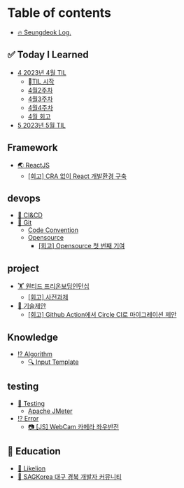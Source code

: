 # Table of contents

* [🔥 Seungdeok Log.](README.md)

## ✅ Today I Learned <a href="#til" id="til"></a>

* [4 2023년 4월 TIL](til/2023-4-til/README.md)
  * [TIL 시작](til/2023-4-til/til.md)
  * [4월2주차](til/2023-4-til/4-2.md)
  * [4월3주차](til/2023-4-til/4-3.md)
  * [4월4주차](til/2023-4-til/4-4.md)
  * [4월 회고](til/2023-4-til/4.md)
* [5 2023년 5월 TIL](til/2023-5-til.md)

## Framework

* [🌏 ReactJS](framework/reactjs/README.md)
  * [\[회고\] CRA 없이 React 개발환경 구축](framework/reactjs/react-without-cra.md)

## devops

* [🧪 CI\&CD](devops/ci-and-cd.md)
* [💬 Git](skill/devops/git/README.md)
  * [Code Convention](skill/devops/git/code-convention.md)
  * [Opensource](devops/git/opensource/README.md)
    * [\[회고\] Opensource 첫 번째 기여](devops/git/opensource/first-commit.md)

## project

* [🏋 원티드 프리온보딩인턴십](project/wanted-internship/README.md)
  * [\[회고\] 사전과제](project/wanted-internship/section-task.md)
* [📄 기술제안](project/tech-proposal/README.md)
  * [\[회고\] Github Action에서 Circle CI로 마이그레이션 제안](skill/devops/challenge/github-action-circle-ci.md)

## Knowledge

* [⁉ Algorithm](knowledge/algorithm/README.md)
  * [🔍 Input Template](knowledge/algorithm/input-template.md)

## testing

* [🧪 Testing](testing/testing/README.md)
  * [Apache JMeter](testing/testing/apache-jmeter.md)
* [⁉ Error](testing/error.md)
  * [📷 \[JS\] WebCam 카메라 좌우반전](skill/reactjs/challenge/web-webcam.md)

## 🌳 Education <a href="#edu" id="edu"></a>

* [🦁 Likelion](edu/likelion.md)
* [👫 SAGKorea 대구 경북 개발자 커뮤니티](edu/sagkorea.md)
